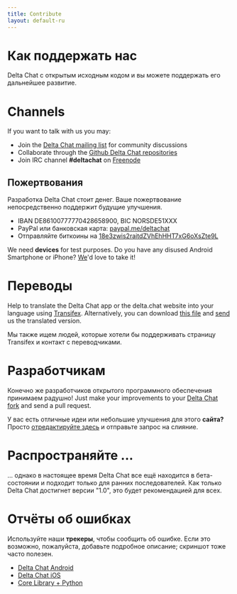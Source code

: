 ```yaml
---
title: Contribute
layout: default-ru
---
```




<!-- GENERATED FILE -- DO NOT EDIT -->



# Как поддержать нас

Delta Chat с открытым исходным кодом и вы можете поддержать его дальнейшее развитие.


# Channels

If you want to talk with us you may:

- Join the [Delta Chat mailing list](https://lists.codespeak.net/postorius/lists/delta.codespeak.net/) for community discussions
- Collaborate through the [Github Delta Chat repositories](https://github.com/deltachat/)
- Join IRC channel **#deltachat** on [Freenode](https://webchat.freenode.net?uio=MTE9MjA16a&channels=%23deltachat)


## Пожертвования

Разработка Delta Chat стоит денег. Ваше пожертвование непосредственно поддержит будущие улучшения.

- IBAN DE86100777770428658900, BIC NORSDE51XXX
- PayPal или банковская карта: [paypal.me/deltachat](https://paypal.me/deltachat/20)
- Отправляйте биткоины на [18e3zwis2raitdZVhEhHHT7xG6oXsZte9L](bitcoin:18e3zwis2raitdZVhEhHHT7xG6oXsZte9L)

We need **devices** for test purposes. Do you have any disused Android Smartphone or iPhone?
[We](imprint)'d love to take it!

# Переводы

Help to translate the Delta Chat app or the delta.chat website into your language using
[Transifex](https://www.transifex.com/delta-chat/public/).
Alternatively, you can download [this file](https://raw.githubusercontent.com/deltachat/deltachat-android/master/MessengerProj/src/main/res/values/strings.xml) and [send](imprint) us the translated version.

Мы также ищем людей, которые хотели бы поддерживать страницу Transifex и контакт с переводчиками.


# Разработчикам

Конечно же разработчиков открытого программного обеспечения принимаем радушно! Just make your improvements to your [Delta Chat fork](https://github.com/deltachat/) and send a pull request.

У вас есть отличные идеи или небольшие улучшения для этого **сайта?** Просто [отредактируйте здесь](https://github.com/deltachat/deltachat-pages) и отправьте запрос на слияние.

# Распространяйте ...

... однако в настоящее время Delta Chat все ещё находится в бета-состоянии и подходит только для ранних последователей. Как только Delta Chat достигнет версии "1.0", это будет рекомендацией для всех.


# Отчёты об ошибках

Используйте наши **трекеры**, чтобы сообщить об ошибке. Если это возможно, пожалуйста, добавьте подробное описание; скриншот тоже часто полезен. 

- [Delta Chat Android](https://github.com/deltachat/deltachat-android/issues)
- [Delta Chat iOS](https://github.com/deltachat/deltachat-ios/issues)
- [Core Library + Python](https://github.com/deltachat/deltachat-core/issues)



